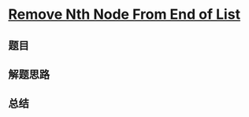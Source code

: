 # [Remove Nth Node From End of List](https://leetcode.com/problems/remove-nth-node-from-end-of-list/)

## 题目


## 解题思路


## 总结


